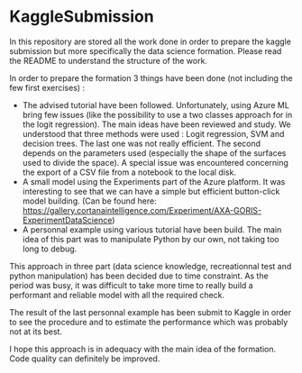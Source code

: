 # KaggleSubmission
In this repository are stored all the work done in order to prepare the kaggle submission but more specifically the data science formation. Please read the README to understand the structure of the work.

In order to prepare the formation 3 things have been done (not including the few first exercises) :
  - The advised tutorial have been followed. Unfortunately, using Azure ML bring few issues (like the possibility to use a two classes approach for in the logit regression). The main ideas have been reviewed and study. We understood that three methods were used : Logit regression, SVM and decision trees. The last one was not really efficient. The second depends on the parameters used (especially the shape of the surfaces used to divide the space). A special issue was encountered concerning the export of a CSV file from a notebook to the local disk.
  - A small model using the Experiments part of the Azure platform. It was interesting to see that we can have a simple but efficient button-click model building. (Can be found here: https://gallery.cortanaintelligence.com/Experiment/AXA-GORIS-ExperimentDataScience)
  - A personnal example using various tutorial have been build. The main idea of this part was to manipulate Python by our own, not taking too long to debug.
  
This approach in three part (data science knowledge, recreationnal test and python manipulation) has been decided due to time constraint. As the period was busy, it was difficult to take more time to really build a performant and reliable model with all the required check.

The result of the last personnal example has been submit to Kaggle in order to see the procedure and to estimate the performance which was probably not at its best.

I hope this approach is in adequacy with the main idea of the formation. Code quality can definitely be improved.


  
